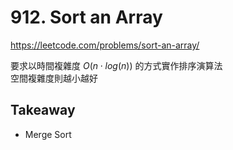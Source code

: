 # 912. Sort an Array

<https://leetcode.com/problems/sort-an-array/>

要求以時間複雜度 $O(n \cdot log(n))$ 的方式實作排序演算法  
空間複雜度則越小越好

## Takeaway

- Merge Sort
